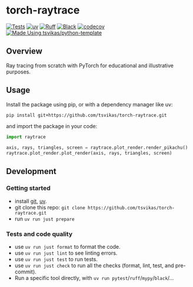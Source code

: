 # torch-raytrace

[![Tests][tests-badge]][tests-link]
[![uv][uv-badge]][uv-link]
[![Ruff][ruff-badge]][ruff-link]
[![Black][black-badge]][black-link]
[![codecov][codecov-badge]][codecov-link]
\
[![Made Using tsvikas/python-template][template-badge]][template-link]

## Overview

Ray tracing from scratch with PyTorch for educational and illustrative purposes.

## Usage

Install the package using pip, or with a dependency manager like uv:

```bash
pip install git+https://github.com/tsvikas/torch-raytrace.git
```

and import the package in your code:

```python
import raytrace

axis, rays, triangles, screen = raytrace.plot_render.render_pikachu()
raytrace.plot_render.plot_render(axis, rays, triangles, screen)
```

## Development

### Getting started

- install [git][install-git], [uv][install-uv].
- git clone this repo: `git clone https://github.com/tsvikas/torch-raytrace.git`
- run `uv run just prepare`

### Tests and code quality

- use `uv run just format` to format the code.
- use `uv run just lint` to see linting errors.
- use `uv run just test` to run tests.
- use `uv run just check` to run all the checks (format, lint, test, and pre-commit).
- Run a specific tool directly, with `uv run pytest`/`ruff`/`mypy`/`black`/...

[black-badge]: https://img.shields.io/badge/code%20style-black-000000.svg
[black-link]: https://github.com/psf/black
[codecov-badge]: https://codecov.io/gh/tsvikas/torch-raytrace/graph/badge.svg
[codecov-link]: https://codecov.io/gh/tsvikas/torch-raytrace
[install-git]: https://git-scm.com/book/en/v2/Getting-Started-Installing-Git
[install-uv]: https://docs.astral.sh/uv/getting-started/installation/
[ruff-badge]: https://img.shields.io/endpoint?url=https://raw.githubusercontent.com/astral-sh/ruff/main/assets/badge/v2.json
[ruff-link]: https://github.com/astral-sh/ruff
[template-badge]: https://img.shields.io/badge/%F0%9F%9A%80_Made_Using-tsvikas%2Fpython--template-gold
[template-link]: https://github.com/tsvikas/python-template
[tests-badge]: https://github.com/tsvikas/torch-raytrace/actions/workflows/ci.yml/badge.svg
[tests-link]: https://github.com/tsvikas/torch-raytrace/actions/workflows/ci.yml
[uv-badge]: https://img.shields.io/endpoint?url=https://raw.githubusercontent.com/astral-sh/uv/main/assets/badge/v0.json
[uv-link]: https://github.com/astral-sh/uv
